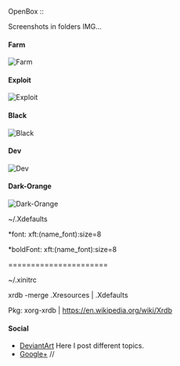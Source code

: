 OpenBox ::

Screenshots in folders IMG...

#### Farm
![Farm](https://github.com/appath/MyThemes/blob/master/IMG/Farm.jpg)

#### Exploit
![Exploit](https://github.com/appath/MyThemes/blob/master/IMG/Exploit.jpg)

#### Black
![Black](https://github.com/appath/MyThemes/blob/master/IMG/Black.jpg)

#### Dev
![Dev](https://github.com/appath/MyThemes/blob/master/IMG/Dev.png)

#### Dark-Orange
![Dark-Orange](https://github.com/appath/MyThemes/blob/master/IMG/Dark-Orange.png)

~/.Xdefaults

*font:   xft:(name_font):size=8

*boldFont:	  xft:(name_font):size=8

======================

~/.xinitrc

xrdb -merge .Xresources | .Xdefaults

Pkg: xorg-xrdb |
https://en.wikipedia.org/wiki/Xrdb

#### Social

* [DeviantArt](http://boris241.deviantart.com/) Here I post different topics.
* [Google+](https://plus.google.com/u/0/106782122945207734872) //
